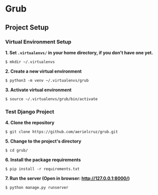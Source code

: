 # Grub 
## Project Setup
### Virtual Environment Setup
    
**1. Set `.virtualenvs/` in your home directory, if you don't have one yet.**

```
$ mkdir ~/.virtualenvs
```

**2. Create a new virtual environment**

```
$ python3 -m venv ~/.virtualenvs/grub
```

**3. Activate virtual environment**

```
$ source ~/.virtualenvs/grub/bin/activate
```

### Test Django Project

**4. Clone the repository**

```
$ git clone https://github.com/aerielcruz/grub.git
```

**5. Change to the project's directory**

```
$ cd grub/
```

**6. Install the package requirements**

```
$ pip install -r requirements.txt
```

**7. Run the server (Open in browser: http://127.0.0.1:8000/)**

```
$ python manage.py runserver
```
